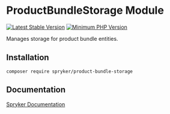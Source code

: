 # ProductBundleStorage Module
[![Latest Stable Version](https://poser.pugx.org/spryker/product-bundle-storage/v/stable.svg)](https://packagist.org/packages/spryker/product-bundle-storage)
[![Minimum PHP Version](https://img.shields.io/badge/php-%3E%3D%208.3-8892BF.svg)](https://php.net/)

Manages storage for product bundle entities.

## Installation

```
composer require spryker/product-bundle-storage
```

## Documentation

[Spryker Documentation](https://docs.spryker.com)
